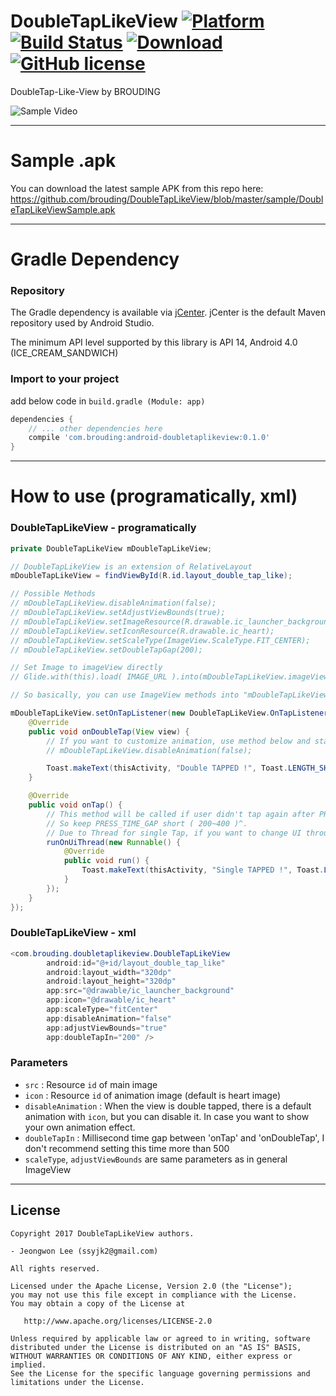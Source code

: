 # DoubleTapLikeView [![Platform](https://img.shields.io/badge/Platform-Android-green.svg) ]()[![Build Status](https://travis-ci.org/BROUDING/DoubleTapLikeView.svg?branch=master)](https://travis-ci.org/BROUDING/DoubleTapLikeView) [![Download](https://api.bintray.com/packages/brouding/maven/android-doubletaplikeview/images/download.svg) ](https://bintray.com/brouding/maven/android-doubletaplikeview/_latestVersion)[![GitHub license](https://img.shields.io/badge/License-Apache%202.0-blue.svg)](https://github.com/brouding/doubletaplikeview/blob/master/LICENSE.txt)

DoubleTap-Like-View by BROUDING

![Sample Video](https://github.com/BROUDING/DoubleTapLikeView/blob/master/sample/sample_video.gif?raw=true)

---
# Sample .apk
You can download the latest sample APK from this repo here: https://github.com/brouding/DoubleTapLikeView/blob/master/sample/DoubleTapLikeViewSample.apk

---
# Gradle Dependency
### Repository
The Gradle dependency is available via [jCenter](https://bintray.com/brouding/maven/android-doubletaplikeview).
jCenter is the default Maven repository used by Android Studio.

The minimum API level supported by this library is API 14, Android 4.0 (ICE_CREAM_SANDWICH)


### Import to your project
add below code in `build.gradle (Module: app)`
```gradle
dependencies {
	// ... other dependencies here
    compile 'com.brouding:android-doubletaplikeview:0.1.0'
}
```
---
# How to use (programatically, xml)
### DoubleTapLikeView - programatically
```java
private DoubleTapLikeView mDoubleTapLikeView;

// DoubleTapLikeView is an extension of RelativeLayout
mDoubleTapLikeView = findViewById(R.id.layout_double_tap_like);

// Possible Methods
// mDoubleTapLikeView.disableAnimation(false);                              // You wouldn't use this...right?
// mDoubleTapLikeView.setAdjustViewBounds(true);
// mDoubleTapLikeView.setImageResource(R.drawable.ic_launcher_background);
// mDoubleTapLikeView.setIconResource(R.drawable.ic_heart);
// mDoubleTapLikeView.setScaleType(ImageView.ScaleType.FIT_CENTER);
// mDoubleTapLikeView.setDoubleTapGap(200);                                // Keep this time short ( 200~400 )^

// Set Image to imageView directly
// Glide.with(this).load( IMAGE_URL ).into(mDoubleTapLikeView.imageView);

// So basically, you can use ImageView methods into "mDoubleTapLikeView.imageView"

mDoubleTapLikeView.setOnTapListener(new DoubleTapLikeView.OnTapListener() {
    @Override
    public void onDoubleTap(View view) {
        // If you want to customize animation, use method below and start your Animation here.
        // mDoubleTapLikeView.disableAnimation(false);

        Toast.makeText(thisActivity, "Double TAPPED !", Toast.LENGTH_SHORT).show();
    }

    @Override
    public void onTap() {
        // This method will be called if user didn't tap again after PRESS_TIME_TERM (default is 200)
        // So keep PRESS_TIME_GAP short ( 200~400 )^.
        // Due to Thread for single Tap, if you want to change UI through "onTap()", you should use Activity.runOnUiThread()
        runOnUiThread(new Runnable() {
            @Override
            public void run() {
                Toast.makeText(thisActivity, "Single TAPPED !", Toast.LENGTH_SHORT).show();
            }
        });
    }
});

```

### DoubleTapLikeView - xml
```java
<com.brouding.doubletaplikeview.DoubleTapLikeView
        android:id="@+id/layout_double_tap_like"
        android:layout_width="320dp"
        android:layout_height="320dp"
        app:src="@drawable/ic_launcher_background"
        app:icon="@drawable/ic_heart"
        app:scaleType="fitCenter"
        app:disableAnimation="false"
        app:adjustViewBounds="true"
        app:doubleTapIn="200" />
```

### Parameters
- `src`  : Resource `id` of main image
- `icon` : Resource `id` of animation image (default is heart image)
- `disableAnimation` : When the view is double tapped, there is a default animation with `icon`, but you can disable it.
In case you want to show your own animation effect.
- `doubleTapIn` : Millisecond time gap between 'onTap' and 'onDoubleTap', I don't recommend setting this time more than 500
- `scaleType`, `adjustViewBounds` are same parameters as in general ImageView

---
License
-------

    Copyright 2017 DoubleTapLikeView authors.

	- Jeongwon Lee (ssyjk2@gmail.com)

    All rights reserved.

    Licensed under the Apache License, Version 2.0 (the "License");
    you may not use this file except in compliance with the License.
    You may obtain a copy of the License at

       http://www.apache.org/licenses/LICENSE-2.0

    Unless required by applicable law or agreed to in writing, software
    distributed under the License is distributed on an "AS IS" BASIS,
    WITHOUT WARRANTIES OR CONDITIONS OF ANY KIND, either express or implied.
    See the License for the specific language governing permissions and
    limitations under the License.